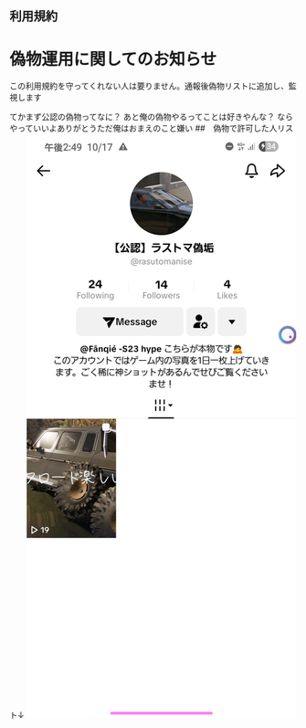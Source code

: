## 利用規約
# 偽物運用に関してのお知らせ
この利用規約を守ってくれない人は要りません。通報後偽物リストに追加し、監視します

てかまず公認の偽物ってなに？
あと俺の偽物やるってことは好きやんな？
ならやっていいよありがとうただ俺はおまえのこと嫌い
##　偽物で許可した人リスト↓
![許可1](https://raw.githubusercontent.com/rasutoma/Utilize-the-regulations.-/refs/heads/main/%E7%94%BB%E5%83%8F/Screenshot_20251017_144910_TikTok.png)
